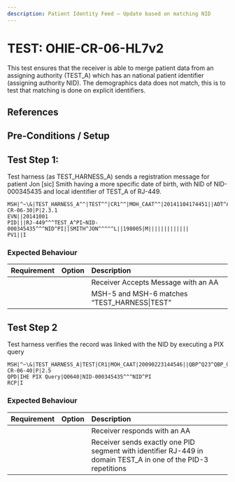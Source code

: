 ```yaml
---
description: Patient Identity Feed – Update based on matching NID
---
```


# TEST: OHIE-CR-06-HL7v2

This test ensures that the receiver is able to merge patient data from an assigning authority \(TEST\_A\) which has an national patient identifier \(assigning authority NID\). The demographics data does not match, this is to test that matching is done on explicit identifiers.

## References

## Pre-Conditions / Setup

## Test Step 1:

Test harness \(as TEST\_HARNESS\_A\) sends a registration message for patient Jon \[sic\] Smith having a more specific date of birth, with NID of NID-000345435 and local identifier of TEST\_A of RJ-449.

```text
MSH|^~\&|TEST_HARNESS_A^^|TEST^^|CR1^^|MOH_CAAT^^|20141104174451||ADT^A01^ADT_A01|TEST-CR-06-30|P|2.3.1
EVN||20141001
PID|||RJ-449^^^TEST_A^PI~NID-000345435^^^NID^PI||SMITH^JON^^^^^L||198005|M|||||||||||||
PV1||I
```

### Expected Behaviour

| Requirement | Option | Description |
| :--- | :--- | :--- |
|  |  | Receiver Accepts Message with an AA |
|  |  | MSH-5 and MSH-6 matches “TEST\_HARNESS\|TEST” |

## Test Step 2

Test harness verifies the record was linked with the NID by executing a PIX query

```text
MSH|^~\&|TEST_HARNESS_A|TEST|CR1|MOH_CAAT|20090223144546||QBP^Q23^QBP_Q21|TEST-CR-06-40|P|2.5 
QPD|IHE PIX Query|Q0640|NID-000345435^^^NID^PI
RCP|I
```

### Expected Behaviour

| Requirement | Option | Description |
| :--- | :--- | :--- |
|  |  | Receiver responds with an AA |
|  |  | Receiver sends exactly one PID segment with identifier RJ-449 in domain TEST\_A in one of the PID-3 repetitions |

